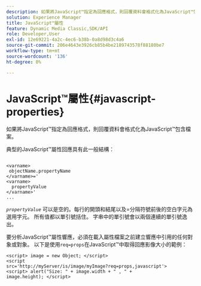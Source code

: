 ```yaml
---
description: 如果將JavaScript™指定為回應格式，則回覆資料會格式化為JavaScript™包含檔案。
solution: Experience Manager
title: JavaScript™屬性
feature: Dynamic Media Classic,SDK/API
role: Developer,User
exl-id: 12e69221-4a2c-4ec6-b38b-0a8d98d3c4a6
source-git-commit: 206e4643e3926cb85b4be2189743578f88180be7
workflow-type: tm+mt
source-wordcount: '136'
ht-degree: 0%

---
```


# JavaScript™屬性{#javascript-properties}

如果將JavaScript™指定為回應格式，則回覆資料會格式化為JavaScript™包含檔案。

典型的JavaScript™屬性回應具有此一般結構：

```
           
<varname> 
 objectName.propertyName 
</varname>=' 
<varname>
  propertyValue 
</varname>' 
...
```

*`propertyValue`* 可以是空的。每行的開頭和結尾以及=分隔符號前後的空白字元為選用字元。 所有值都以單引號括住。 字串中的單引號會以兩個連續的單引號逸出。

要分析JavaScript™屬性響應，必須在載入屬性檔案之前建立響應中引用的任何對象或對象。 以下是使用`req=props`在JavaScript™中取得回應影像大小的範例：

```
<script> image = new Object; </script> 
<script 
src='http://myServer/is/image/myImage?req=props,javascript'> 
<script> alert("Size: " + image.width + " , " + 
image.height); </script>
```
